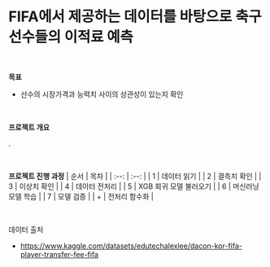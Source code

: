 # FIFA에서 제공하는 데이터를 바탕으로 축구선수들의 이적료 예측

<br />

**목표**
- 선수의 시장가격과 능력치 사이의 상관성이 있는지 확인

<br />

**프로젝트 개요**

.

<br/>

**프로젝트 진행 과정**
| 순서 | 목차 |
| :--: | :--: |
| 1 | 데이터 읽기 |
| 2 | 결측치 확인 |
| 3 | 이상치 확인 |
| 4 | 데이터 전처리 |
| 5 | XGB 회귀 모델 불러오기 |
| 6 | 머신러닝 모델 학습 |
| 7 | 모델 검증 |
| + | 전처리 함수화 |

<br/>

데이터 출처
- https://www.kaggle.com/datasets/edutechalexlee/dacon-kor-fifa-player-transfer-fee-fifa
